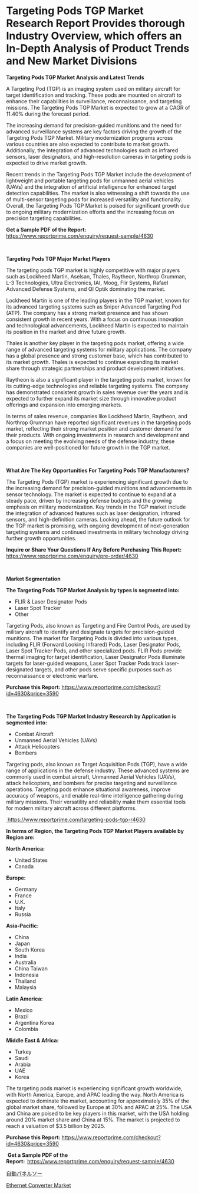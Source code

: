<p><h1>Targeting Pods TGP Market Research Report Provides thorough Industry Overview, which offers an In-Depth Analysis of Product Trends and New Market Divisions</h1></p><p><strong>Targeting Pods TGP Market Analysis and Latest Trends</strong></p>
<p><p>A Targeting Pod (TGP) is an imaging system used on military aircraft for target identification and tracking. These pods are mounted on aircraft to enhance their capabilities in surveillance, reconnaissance, and targeting missions. The Targeting Pods TGP Market is expected to grow at a CAGR of 11.40% during the forecast period.</p><p>The increasing demand for precision-guided munitions and the need for advanced surveillance systems are key factors driving the growth of the Targeting Pods TGP Market. Military modernization programs across various countries are also expected to contribute to market growth. Additionally, the integration of advanced technologies such as infrared sensors, laser designators, and high-resolution cameras in targeting pods is expected to drive market growth.</p><p>Recent trends in the Targeting Pods TGP Market include the development of lightweight and portable targeting pods for unmanned aerial vehicles (UAVs) and the integration of artificial intelligence for enhanced target detection capabilities. The market is also witnessing a shift towards the use of multi-sensor targeting pods for increased versatility and functionality. Overall, the Targeting Pods TGP Market is poised for significant growth due to ongoing military modernization efforts and the increasing focus on precision targeting capabilities.</p></p>
<p><strong>Get a Sample PDF of the Report:&nbsp;</strong> <a href="https://www.reportprime.com/enquiry/request-sample/4630">https://www.reportprime.com/enquiry/request-sample/4630</a></p>
<p>&nbsp;</p>
<p><strong>Targeting Pods TGP Major Market Players</strong></p>
<p><p>The targeting pods TGP market is highly competitive with major players such as Lockheed Martin, Aselsan, Thales, Raytheon, Northrop Grumman, L-3 Technologies, Ultra Electronics, IAI, Moog, Flir Systems, Rafael Advanced Defense Systems, and QI Optik dominating the market.</p><p>Lockheed Martin is one of the leading players in the TGP market, known for its advanced targeting systems such as Sniper Advanced Targeting Pod (ATP). The company has a strong market presence and has shown consistent growth in recent years. With a focus on continuous innovation and technological advancements, Lockheed Martin is expected to maintain its position in the market and drive future growth.</p><p>Thales is another key player in the targeting pods market, offering a wide range of advanced targeting systems for military applications. The company has a global presence and strong customer base, which has contributed to its market growth. Thales is expected to continue expanding its market share through strategic partnerships and product development initiatives.</p><p>Raytheon is also a significant player in the targeting pods market, known for its cutting-edge technologies and reliable targeting systems. The company has demonstrated consistent growth in sales revenue over the years and is expected to further expand its market size through innovative product offerings and expansion into emerging markets.</p><p>In terms of sales revenue, companies like Lockheed Martin, Raytheon, and Northrop Grumman have reported significant revenues in the targeting pods market, reflecting their strong market position and customer demand for their products. With ongoing investments in research and development and a focus on meeting the evolving needs of the defense industry, these companies are well-positioned for future growth in the TGP market.</p></p>
<p>&nbsp;</p>
<p><strong>What Are The Key Opportunities For Targeting Pods TGP Manufacturers?</strong></p>
<p><p>The Targeting Pods (TGP) market is experiencing significant growth due to the increasing demand for precision-guided munitions and advancements in sensor technology. The market is expected to continue to expand at a steady pace, driven by increasing defense budgets and the growing emphasis on military modernization. Key trends in the TGP market include the integration of advanced features such as laser designation, infrared sensors, and high-definition cameras. Looking ahead, the future outlook for the TGP market is promising, with ongoing development of next-generation targeting systems and continued investments in military technology driving further growth opportunities.</p></p>
<p><strong>Inquire or Share Your Questions If Any Before Purchasing This Report:</strong> <a href="https://www.reportprime.com/enquiry/pre-order/4630">https://www.reportprime.com/enquiry/pre-order/4630</a></p>
<p>&nbsp;</p>
<p><strong>Market Segmentation</strong></p>
<p><strong>The Targeting Pods TGP Market Analysis by types is segmented into:</strong></p>
<p><ul><li>FLIR & Laser Designator Pods</li><li>Laser Spot Tracker</li><li>Other</li></ul></p>
<p><p>Targeting Pods, also known as Targeting and Fire Control Pods, are used by military aircraft to identify and designate targets for precision-guided munitions. The market for Targeting Pods is divided into various types, including FLIR (Forward Looking Infrared) Pods, Laser Designator Pods, Laser Spot Tracker Pods, and other specialized pods. FLIR Pods provide thermal imaging for target identification, Laser Designator Pods illuminate targets for laser-guided weapons, Laser Spot Tracker Pods track laser-designated targets, and other pods serve specific purposes such as reconnaissance or electronic warfare.</p></p>
<p><strong>Purchase this Report:&nbsp;</strong><a href="https://www.reportprime.com/checkout?id=4630&price=3590">https://www.reportprime.com/checkout?id=4630&price=3590</a></p>
<p>&nbsp;</p>
<p><strong>The Targeting Pods TGP Market Industry Research by Application is segmented into:</strong></p>
<p><ul><li>Combat Aircraft</li><li>Unmanned Aerial Vehicles (UAVs)</li><li>Attack Helicopters</li><li>Bombers</li></ul></p>
<p><p>Targeting pods, also known as Target Acquisition Pods (TGP), have a wide range of applications in the defense industry. These advanced systems are commonly used in combat aircraft, Unmanned Aerial Vehicles (UAVs), attack helicopters, and bombers for precise targeting and surveillance operations. Targeting pods enhance situational awareness, improve accuracy of weapons, and enable real-time intelligence gathering during military missions. Their versatility and reliability make them essential tools for modern military aircraft across different platforms.</p></p>
<p><a href="https://www.reportprime.com/targeting-pods-tgp-r4630">&nbsp;https://www.reportprime.com/targeting-pods-tgp-r4630</a></p>
<p><strong>In terms of Region, the Targeting Pods TGP Market Players available by Region are:</strong></p>
<p>
    <p> <strong> North America: </strong>
        <ul>
            <li>United States</li>
            <li>Canada</li>
        </ul>
        </p> 
    <p> <strong> Europe: </strong>
        <ul>
            <li>Germany</li>
            <li>France</li>
            <li>U.K.</li>
            <li>Italy</li>
            <li>Russia</li>
        </ul>
        </p> 
    <p> <strong> Asia-Pacific: </strong>
        <ul>
            <li>China</li>
            <li>Japan</li>
            <li>South Korea</li>
            <li>India</li>
            <li>Australia</li>
            <li>China Taiwan</li>
            <li>Indonesia</li>
            <li>Thailand</li>
            <li>Malaysia</li>
        </ul>
        </p> 
    <p> <strong> Latin America: </strong>
        <ul>
            <li>Mexico</li>
            <li>Brazil</li>
            <li>Argentina Korea</li>
            <li>Colombia</li>
        </ul>
        </p> 
    <p> <strong> Middle East & Africa: </strong>
        <ul>
            <li>Turkey</li>
            <li>Saudi</li>
            <li>Arabia</li>
            <li>UAE</li>
            <li>Korea</li>
        </ul>
    </p>
    </p>
<p><p>The targeting pods market is experiencing significant growth worldwide, with North America, Europe, and APAC leading the way. North America is expected to dominate the market, accounting for approximately 35% of the global market share, followed by Europe at 30% and APAC at 25%. The USA and China are poised to be key players in this market, with the USA holding around 20% market share and China at 15%. The market is projected to reach a valuation of $3.5 billion by 2025.</p></p>
<p><strong>Purchase this Report: </strong><a href="https://www.reportprime.com/checkout?id=4630&price=3590">https://www.reportprime.com/checkout?id=4630&price=3590</a></p>
<p>&nbsp;<strong>Get a Sample PDF of the Report:&nbsp;&nbsp;</strong><a href="https://www.reportprime.com/enquiry/request-sample/4630">https://www.reportprime.com/enquiry/request-sample/4630</a></p>
<p><strong></strong></p>
<p><p><a href="https://github.com/BrionnaBoyle/Market-Research-Report-List-1/blob/main/217160373680.md">自動パネルソー</a></p><p><a href="https://github.com/ElmoRunolfsson2023/Market-Research-Report-List-1/blob/main/ethernet-converter-market.md">Ethernet Converter Market</a></p></p>